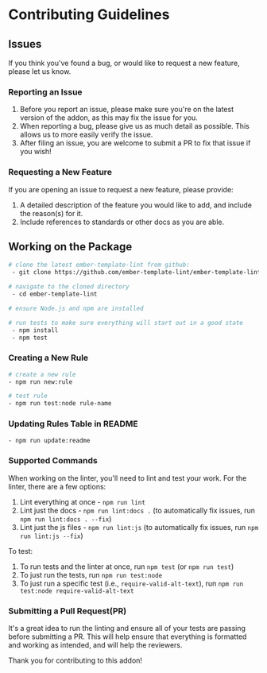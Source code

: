 # Contributing Guidelines

## Issues

If you think you've found a bug, or would like to request a new feature, please let us know.

### Reporting an Issue

1. Before you report an issue, please make sure you're on the latest version of the addon, as this may fix the issue for you.
2. When reporting a bug, please give us as much detail as possible. This allows us to more easily verify the issue.
3. After filing an issue, you are welcome to submit a PR to fix that issue if you wish!

### Requesting a New Feature

If you are opening an issue to request a new feature, please provide:

1. A detailed description of the feature you would like to add, and include the reason(s) for it.
2. Include references to standards or other docs as you are able.

## Working on the Package

```bash
# clone the latest ember-template-lint from github:
 - git clone https://github.com/ember-template-lint/ember-template-lint.git

# navigate to the cloned directory
 - cd ember-template-lint

# ensure Node.js and npm are installed

# run tests to make sure everything will start out in a good state
 - npm install
 - npm test

```

### Creating a New Rule

```bash
# create a new rule
- npm run new:rule

# test rule
- npm run test:node rule-name

```

### Updating Rules Table in README

```bash
- npm run update:readme
```

### Supported Commands

When working on the linter, you'll need to lint and test your work.
For the linter, there are a few options:

1. Lint everything at once - `npm run lint`
2. Lint just the docs - `npm run lint:docs .` (to automatically fix issues, run `npm run lint:docs . --fix`)
3. Lint just the js files - `npm run lint:js` (to automatically fix issues, run `npm run lint:js --fix`)

To test:

1. To run tests and the linter at once, run `npm test` (or `npm run test`)
2. To just run the tests, run `npm run test:node`
3. To just run a specific test (i.e., `require-valid-alt-text`), run `npm run test:node require-valid-alt-text`

### Submitting a Pull Request(PR)

It's a great idea to run the linting and ensure all of your tests are passing before submitting a PR.
This will help ensure that everything is formatted and working as intended, and will help the reviewers.

Thank you for contributing to this addon!
